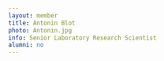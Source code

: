 ```yaml
---
layout: member
title: Antonin Blot
photo: Antonin.jpg
info: Senior Laboratory Research Scientist
alumni: no
---
```

